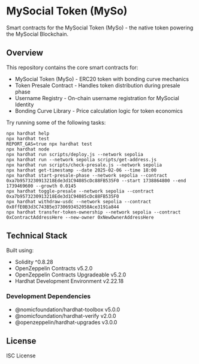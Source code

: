 # MySocial Token (MySo)

Smart contracts for the MySocial Token (MySo) - the native token powering the MySocial Blockchain.

## Overview

This repository contains the core smart contracts for:

- MySocial Token (MySo) - ERC20 token with bonding curve mechanics
- Token Presale Contract - Handles token distribution during presale phase
- Username Registry - On-chain username registration for MySocial Identity
- Bonding Curve Library - Price calculation logic for token economics

Try running some of the following tasks:

```shell
npx hardhat help
npx hardhat test
REPORT_GAS=true npx hardhat test
npx hardhat node
npx hardhat run scripts/deploy.js --network sepolia
npx hardhat run --network sepolia scripts/get-address.js
npx hardhat run scripts/check-presale.js --network sepolia
npx hardhat get-timestamp --date 2025-02-06 --time 18:00
npx hardhat start-presale-phase --network sepolia --contract 0xa7b9573230913218Ede3d1C94085cDc88FB535F0 --start 1738864800 --end 1739469600 --growth 0.0145
npx hardhat toggle-presale --network sepolia --contract 0xa7b9573230913218Ede3d1C94085cDc88FB535F0
npx hardhat withdraw-usdc --network sepolia --contract 0x8ffE0B3d3C743B5e3730693452058Ace3191a844
npx hardhat transfer-token-ownership --network sepolia --contract 0xContractAddressHere --new-owner 0xNewOwnerAddressHere
```

## Technical Stack

Built using:
- Solidity ^0.8.28
- OpenZeppelin Contracts v5.2.0
- OpenZeppelin Contracts Upgradeable v5.2.0
- Hardhat Development Environment v2.22.18

### Development Dependencies

- @nomicfoundation/hardhat-toolbox v5.0.0
- @nomicfoundation/hardhat-verify v2.0.0  
- @openzeppelin/hardhat-upgrades v3.0.0

## License

ISC License